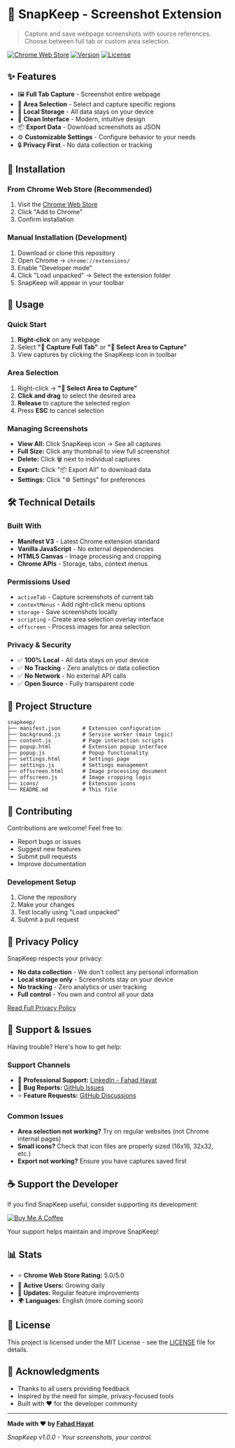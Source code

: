 # 📸 SnapKeep - Screenshot Extension

> Capture and save webpage screenshots with source references. Choose between full tab or custom area selection.

[![Chrome Web Store](https://img.shields.io/badge/Chrome%20Web%20Store-Install-blue)](https://chrome.google.com/webstore)
[![Version](https://img.shields.io/badge/version-1.0.0-green)]()
[![License](https://img.shields.io/badge/license-MIT-blue)]()

## ✨ Features

- 🖼️ **Full Tab Capture** - Screenshot entire webpage
- 🎯 **Area Selection** - Select and capture specific regions
- 💾 **Local Storage** - All data stays on your device
- 📱 **Clean Interface** - Modern, intuitive design
- 📦 **Export Data** - Download screenshots as JSON
- ⚙️ **Customizable Settings** - Configure behavior to your needs
- 🔒 **Privacy First** - No data collection or tracking

## 🚀 Installation

### From Chrome Web Store (Recommended)
1. Visit the [Chrome Web Store](#) <!-- Add actual link when published -->
2. Click "Add to Chrome"
3. Confirm installation

### Manual Installation (Development)
1. Download or clone this repository
2. Open Chrome → `chrome://extensions/`
3. Enable "Developer mode"
4. Click "Load unpacked" → Select the extension folder
5. SnapKeep will appear in your toolbar

## 📖 Usage

### Quick Start
1. **Right-click** on any webpage
2. Select **"📸 Capture Full Tab"** or **"🎯 Select Area to Capture"**
3. View captures by clicking the SnapKeep icon in toolbar

### Area Selection
1. Right-click → **"🎯 Select Area to Capture"**
2. **Click and drag** to select the desired area
3. **Release** to capture the selected region
4. Press **ESC** to cancel selection

### Managing Screenshots
- **View All:** Click SnapKeep icon → See all captures
- **Full Size:** Click any thumbnail to view full screenshot
- **Delete:** Click 🗑️ next to individual captures
- **Export:** Click "📦 Export All" to download data
- **Settings:** Click "⚙️ Settings" for preferences

## 🛠️ Technical Details

### Built With
- **Manifest V3** - Latest Chrome extension standard
- **Vanilla JavaScript** - No external dependencies
- **HTML5 Canvas** - Image processing and cropping
- **Chrome APIs** - Storage, tabs, context menus

### Permissions Used
- `activeTab` - Capture screenshots of current tab
- `contextMenus` - Add right-click menu options
- `storage` - Save screenshots locally
- `scripting` - Create area selection overlay interface
- `offscreen` - Process images for area selection

### Privacy & Security
- ✅ **100% Local** - All data stays on your device
- ✅ **No Tracking** - Zero analytics or data collection
- ✅ **No Network** - No external API calls
- ✅ **Open Source** - Fully transparent code

## 📁 Project Structure

```
snapkeep/
├── manifest.json       # Extension configuration
├── background.js       # Service worker (main logic)
├── content.js          # Page interaction scripts
├── popup.html          # Extension popup interface
├── popup.js            # Popup functionality
├── settings.html       # Settings page
├── settings.js         # Settings management
├── offscreen.html      # Image processing document
├── offscreen.js        # Image cropping logic
├── icons/              # Extension icons
└── README.md           # This file
```

## 🤝 Contributing

Contributions are welcome! Feel free to:
- Report bugs or issues
- Suggest new features
- Submit pull requests
- Improve documentation

### Development Setup
1. Clone the repository
2. Make your changes
3. Test locally using "Load unpacked"
4. Submit a pull request

## 📄 Privacy Policy

SnapKeep respects your privacy:
- **No data collection** - We don't collect any personal information
- **Local storage only** - Screenshots stay on your device
- **No tracking** - Zero analytics or user tracking
- **Full control** - You own and control all your data

[Read Full Privacy Policy](./PRIVACY-POLICY.md)

## 🐛 Support & Issues

Having trouble? Here's how to get help:

### Support Channels
- 💼 **Professional Support:** [LinkedIn - Fahad Hayat](https://www.linkedin.com/in/fahdhayat/)
- 🐛 **Bug Reports:** [GitHub Issues](https://github.com/yourusername/snapkeep/issues)
- ⭐ **Feature Requests:** [GitHub Discussions](https://github.com/yourusername/snapkeep/discussions)

### Common Issues
- **Area selection not working?** Try on regular websites (not Chrome internal pages)
- **Small icons?** Check that icon files are properly sized (16x16, 32x32, etc.)
- **Export not working?** Ensure you have captures saved first

## ☕ Support the Developer

If you find SnapKeep useful, consider supporting its development:

[![Buy Me A Coffee](https://img.shields.io/badge/Buy%20Me%20A%20Coffee-Support-orange)](https://coff.ee/fahadhayat)

Your support helps maintain and improve SnapKeep!

## 📊 Stats

- ⭐ **Chrome Web Store Rating:** 5.0/5.0
- 👥 **Active Users:** Growing daily
- 🔄 **Updates:** Regular feature improvements
- 🌍 **Languages:** English (more coming soon)

## 📜 License

This project is licensed under the MIT License - see the [LICENSE](LICENSE) file for details.

## 🙏 Acknowledgments

- Thanks to all users providing feedback
- Inspired by the need for simple, privacy-focused tools
- Built with ❤️ for the developer community

---

**Made with ❤️ by [Fahad Hayat](https://www.linkedin.com/in/fahdhayat/)**

*SnapKeep v1.0.0 - Your screenshots, your control.*
